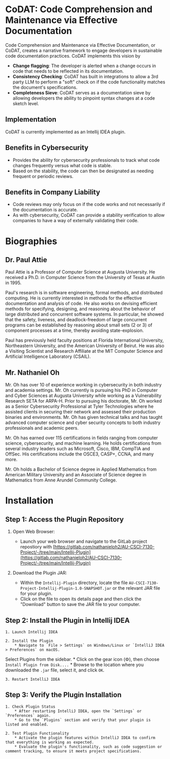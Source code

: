# CoDAT: Code Comprehension and Maintenance via Effective Documentation

Code Comprehension and Maintenance via Effective Documentation, or CoDAT, creates a narrative framework to engage developers in sustainable code documentation practices. CoDAT implements this vision by 

* **Change flagging**: The developer is alerted when a change occurs in code that needs to be reflected in its documentation.
* **Consistency Checking**: CoDAT has built in integrations to allow a 3rd party LLM to perform a "soft" check on if the code functionality matches the document's specifications.
* **Completeness Sieve**: CoDAT serves as a documentation sieve by allowing developers the ability to pinpoint syntax changes at a code sketch level.

## Implementation

CoDAT is currently implemented as an Intellij IDEA plugin. 

## Benefits in Cybersecurity

* Provides the ability for cybersecurity professionals to track what code changes frequently versus what code is stable. 
* Based on the stability, the code can then be designated as needing frequent or periodic reviews.

## Benefits in Company Liability

* Code reviews may only focus on if the code works and not necessarily if the documentation is accurate.
* As with cybersecurity, CoDAT can provide a stability verification to allow companies to have a way of externally validating their code.

# Biographies

## Dr. Paul Attie

Paul Attie is a Professor of Computer Science at Augusta University. He received a Ph.D. in Computer Science from the University of Texas at Austin in 1995.

Paul's research is in software engineering, formal methods, and distributed computing. He is currently interested in methods for the effective documentation and analysis of code.  He also works on devising efficient methods for specifying, designing, and reasoning about the behavior of large distributed and concurrent software systems. In particular, he showed that the safety, liveness, and deadlock-freedom of large concurrent programs can be established by reasoning about small sets (2 or 3) of component processes at a time, thereby avoiding state-explosion.

Paul has previously held faculty positions at Florida International University, Northeastern University, and the American University of Beirut.  He was also a Visiting Scientist and Research Affiliate at the MIT Computer Science and Artificial Intelligence Laboratory (CSAIL).

## Mr. Nathaniel Oh

Mr. Oh has over 10 of experience working in cybersecurity in both industry and academia settings. Mr. Oh currently is pursuing his PhD in Computer and Cyber Sciences at Augusta University while working as a Vulnerability Research SETA for ARPA-H. Prior to pursuing his doctorate, Mr. Oh worked as a Senior Cybersecurity Professional at Tyler Technologies where he assisted clients in securing their network and assessed their production binaries and environments. Mr. Oh has given technical talks and has taught advanced computer science and cyber security concepts to both industry professionals and academic peers. 

Mr. Oh has earned over 115 certifications in fields ranging from computer science, cybersecurity, and machine learning. He holds certifications from several industry leaders such as Microsoft, Cisco, IBM, CompTIA and OffSec. His certifications include the OSCE3, CASP+, CCNA, and many more. 

Mr. Oh holds a Bachelor of Science degree in Applied Mathematics from American Military University and an Associate of Science degree in Mathematics from Anne Arundel Community College.

# Installation

## Step 1: Access the Plugin Repository

1. Open Web Browser:
    * Launch your web browser and navigate to the GitLab project repostiory with [https://gitlab.com/nathanieloh2/AU-CSCI-7130-Project/-/tree/main/Intellij-Plugin](https://gitlab.com/nathanieloh2/AU-CSCI-7130-Project/-/tree/main/Intellij-Plugin)

2. Download the Plugin JAR:
    * Within the `Intellij-Plugin` directory, locate the file `AU-CSCI-7130-Project-Intellij-Plugin-1.0-SNAPSHOT.jar` or the relevant JAR file for your plugin.
    * Click on the file to open its details page and then click the "Download" button to save the JAR file to your computer.

## Step 2: Install the Plugin in Intellij IDEA

    1. Launch Intellij IDEA

    2. Install the Plugin
        * Navigate to `File > Settings` on Windows/Linux or `IntelliJ IDEA > Preferences` on macOS.
Select Plugins from the sidebar.
        * Click on the gear icon (⚙️), then choose `Install Plugin from Disk....`
        * Browse to the location where you downloaded the `.jar` file, select it, and click `OK`.

    3. Restart IntelliJ IDEA

## Step 3: Verify the Plugin Installation

    1. Check Plugin Status
        * After restarting IntelliJ IDEA, open the `Settings` or `Preferences` again.
        * Go to the `Plugins` section and verify that your plugin is listed and enabled.

    2. Test Plugin Functionality
        * Activate the plugin features within IntelliJ IDEA to confirm that everything is working as expected.
        * Evaluate the plugin's functionality, such as code suggestion or comment tracking, to ensure it meets project specifications.
